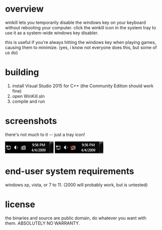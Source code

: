 # overview

winkill lets you temporarily disable the windows key on your keyboard without rebooting your computer.
click the winkill icon in the system tray to use it as a system-wide windows key disabler.

this is useful if you're always hitting the windows key when playing games, causing them to minimize.
(yes, i know not everyone does this, but some of us do)

# building

1. install Visual Studio 2015 for C++ (the Community Edition should work fine)
2. open WinKill.sln
3. compile and run

# screenshots

there's not much to it -- just a tray icon!

![windows key active](https://raw.githubusercontent.com/clangen/clangen-projects-static/master/winkill/screenshots/active.png)
![windows key killed](https://raw.githubusercontent.com/clangen/clangen-projects-static/master/winkill/screenshots/killed.png)

# end-user system requirements

windows xp, vista, or 7 to 11. (2000 will probably work, but is untested)

# license

the binaries and source are public domain, do whatever you want with them. ABSOLUTELY NO WARRANTY.
